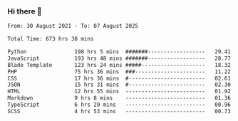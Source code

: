 ### Hi there 👋

<!--
**dominoto/dominoto** is a ✨ _special_ ✨ repository because its `README.md` (this file) appears on your GitHub profile.

Here are some ideas to get you started:

- 🔭 I’m currently working on ...
- 🌱 I’m currently learning ...
- 👯 I’m looking to collaborate on ...
- 🤔 I’m looking for help with ...
- 💬 Ask me about ...
- 📫 How to reach me: ...
- 😄 Pronouns: ...
- ⚡ Fun fact: ...
-->
<!--START_SECTION:waka-->

```txt
From: 30 August 2021 - To: 07 August 2025

Total Time: 673 hrs 38 mins

Python               198 hrs 5 mins  #######------------------   29.41 %
JavaScript           193 hrs 48 mins #######------------------   28.77 %
Blade Template       123 hrs 24 mins #####--------------------   18.32 %
PHP                  75 hrs 36 mins  ###----------------------   11.22 %
CSS                  17 hrs 36 mins  #------------------------   02.61 %
JSON                 15 hrs 31 mins  #------------------------   02.30 %
HTML                 12 hrs 55 mins  -------------------------   01.92 %
Markdown             9 hrs 8 mins    -------------------------   01.36 %
TypeScript           6 hrs 29 mins   -------------------------   00.96 %
SCSS                 4 hrs 53 mins   -------------------------   00.73 %
```

<!--END_SECTION:waka-->
